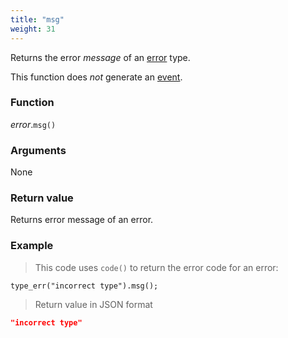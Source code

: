 ```yaml
---
title: "msg"
weight: 31
---
```


Returns the error *message* of an [error](..) type.

This function does *not* generate an [event](../../../overview/events).

### Function

*error*.`msg()`

### Arguments

None

### Return value

Returns error message of an error.

### Example

> This code uses `code()` to return the error code for an error:

```thingsdb,json_response
type_err("incorrect type").msg();
```

> Return value in JSON format

```json
"incorrect type"
```
